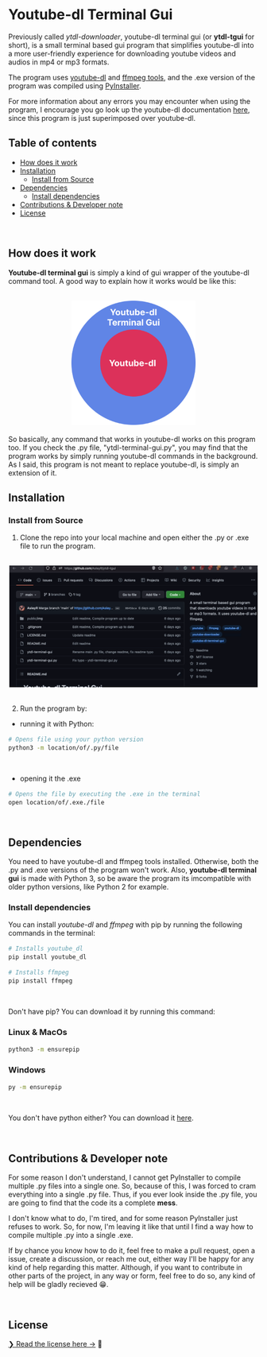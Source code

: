 <h1>Youtube-dl Terminal Gui</h1>

Previously called *ytdl-downloader*, youtube-dl terminal gui (or **ytdl-tgui** for short), is a small terminal based gui program that simplifies youtube-dl into a more user-friendly experience for downloading youtube videos and audios in mp4 or mp3 formats. 

The program uses <a href="https://youtube-dl.org/" target="_blank">youtube-dl</a> and <a href="https://ffmpeg.org/" target="_blank">ffmpeg tools</a>, and the .exe version of the program was compiled using <a href="https://pyinstaller.org/en/stable/" target="_blank">PyInstaller</a>.

For more information about any errors you may encounter when using the program, I encourage you go look up the youtube-dl documentation <a href="https://github.com/ytdl-org/youtube-dl/" target="_blank">here</a>, since this program is just superimposed over youtube-dl.
<br>

<h2> Table of contents</h2>

- [How does it work](#how-does-it-work)
- [Installation](#installation)
  - [Install from Source](#install-from-source)
- [Dependencies](#dependencies)
  - [Install dependencies](#install-dependencies)
- [Contributions & Developer note](#contributions--developer-note)
- [License](#license)

<br>

## How does it work
**Youtube-dl terminal gui** is simply a kind of gui wrapper of the youtube-dl command tool. A good way to explain how it works would be like this:

<br>
<div align="center">
<img src="./public/img/youtubedl_terminal_gui.svg" width=250>
</div>

<br>
So basically, any command that works in youtube-dl works on this program too. If you check the .py file, "ytdl-terminal-gui.py", you may find that the program works by simply running youtube-dl commands in the background. As I said, this program is not meant to replace youtube-dl, is simply an extension of it.

<br>

## Installation

### Install from Source

1. Clone the repo into your local machine and open either the .py or .exe file to run the program.

<br>

<div align="center">
<img src="./public/img/clone_repo_guide.gif" width="500">
</div>

<br>

2. Run the program by:

- running it  with Python:

```bash
# Opens file using your python version
python3 -m location/of/.py/file
```
<br>

- opening it the .exe

```bash
# Opens the file by executing the .exe in the terminal
open location/of/.exe./file
```

<br>



## Dependencies
You need to have youtube-dl and ffmpeg tools installed. Otherwise, both the .py and .exe versions of the program won't work. Also, **youtube-dl terminal gui** is made with Python 3, so be aware the program its imcompatible with older python versions, like Python 2 for example. 


### Install dependencies
You can install *youtube-dl* and *ffmpeg* with pip by running the following commands in the terminal:

```bash
# Installs youtube_dl
pip install youtube_dl
```
```bash
# Installs ffmpeg
pip install ffmpeg
```
<br>

Don't have pip? You can download it by running this command:
<br>
<h3>Linux & MacOs</h3>

```bash
python3 -m ensurepip
```

<h3>Windows</h3>

```bash
py -m ensurepip
```
<br>

You don't have python either? You can download it <a href="https://www.python.org/downloads/" target="_blank">here</a>.

<br>

## Contributions & Developer note
For some reason I don't understand, I cannot get PyInstaller to compile multiple .py files into a single one. So, because of this, I was forced to cram everything into a single .py file. Thus, if you ever look inside the .py file, you are going to find that the code its a complete **mess**. 

I don't know what to do, I'm tired, and for some reason PyInstaller just refuses to work. So, for now, I'm leaving it like that until I find a way how to compile multiple .py into a single .exe.

If by chance you know how to do it, feel free to make a pull request, open a issue, create a discussion, or reach me out, either way I'll be happy for any kind of help regarding this matter. Although, if you want to contribute in other parts of the project, in any way or form, feel free to do so, any kind of help will be gladly recieved 😁.

<br>

## License

[❯ Read the license here →](LICENSE.md) 🔏
